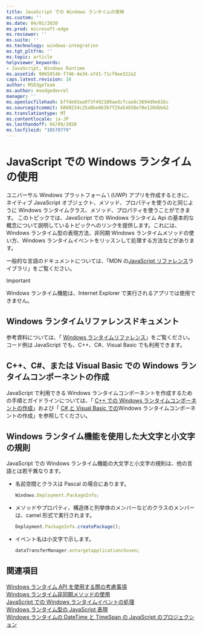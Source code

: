 ```yaml
---
title: JavaScript での Windows ランタイムの使用
ms.custom: ''
ms.date: 04/01/2020
ms.prod: microsoft-edge
ms.reviewer: ''
ms.suite: ''
ms.technology: windows-integration
ms.tgt_pltfrm: ''
ms.topic: article
helpviewer_keywords:
- JavaScript, Windows Runtime
ms.assetid: 90658546-f746-4e34-a7d1-71cf9ee322a2
caps.latest.revision: 16
author: MSEdgeTeam
ms.author: msedgedevrel
manager: ''
ms.openlocfilehash: bffde93aa973f492189aedcfcaa9c3694d9e61bc
ms.sourcegitcommit: 6860234c25a8be863b7f29a54838e78e120dbb62
ms.translationtype: MT
ms.contentlocale: ja-JP
ms.lasthandoff: 04/09/2020
ms.locfileid: "10570779"
---
```

# JavaScript での Windows ランタイムの使用  

ユニバーサル Windows プラットフォーム \ (UWP) アプリを作成するときに、ネイティブ JavaScript オブジェクト、メソッド、プロパティを使うのと同じように Windows ランタイムクラス、メソッド、プロパティを使うことができます。  このトピックでは、JavaScript での Windows ランタイム Api の基本的な概念について説明しているトピックへのリンクを提供します。これには、Windows ランタイム型の表現方法、非同期 Windows ランタイムメソッドの使い方、Windows ランタイムイベントをリッスンして処理する方法などがあります。  

一般的な言語のドキュメントについては、「MDN の[JavaScript リファレンス][MDNJavascriptReference]ライブラリ」をご覧ください。  

> [!IMPORTANT]
> Windows ランタイム機能は、Internet Explorer で実行されるアプリでは使用できません。  

## Windows ランタイムリファレンスドキュメント  

参考資料については、「 [Windows ランタイムリファレンス][UwpApiIndex]」をご覧ください。  コード例は JavaScript でも、C++、C#、Visual Basic でも利用できます。  

## C++、C#、または Visual Basic での Windows ランタイムコンポーネントの作成  

JavaScript で利用できる Windows ランタイムコンポーネントを作成するための手順とガイドラインについては、「 [C++ での Windows ランタイムコンポーネントの作成][WindowsUwpWinrtCpp]」および「 [C# と Visual Basic での][WindowsUwpWinrtCsharpVb]Windows ランタイムコンポーネントの作成」を参照してください。  

## Windows ランタイム機能を使用した大文字と小文字の規則  

JavaScript での Windows ランタイム機能の大文字と小文字の規則は、他の言語とは若干異なります。  

*   名前空間とクラスは Pascal の場合にあります。  
    
    ```javascript
    Windows.Deployment.PackageInfo;
    ```  
    
*   メソッドやプロパティ、構造体と列挙体のメンバーなどのクラスのメンバーは、camel 形式で実行されます。  
    
    ```javascript
    Deployment.PackageInfo.createPackage();
    ```  
    
*   イベント名は小文字で示します。  
    
    ```javascript
    dataTransferManager.ontargetapplicationchosen;
    ```  

## 関連項目  

[Windows ランタイム API を使用する際の考慮事項][WindowsRuntimeConsiderationsApi]  
[Windows ランタイム非同期メソッドの使用][WindowsRuntimeAsynchronousMethods]   
[JavaScript での Windows ランタイムイベントの処理][WindowsRuntimeEventsJavascript]   
[Windows ランタイム型の JavaScript 表現][WindowsRuntimeJavascriptTypes]   
[Windows ランタイムの DateTime と TimeSpan の JavaScript のプロジェクション][WindowsRuntimeDatetimeTimespan]  
 
<!-- image links -->  

<!-- links  -->  

[WindowsRuntimeConsiderationsApi]: /microsoft-edge/windows-runtime/considerations-when-using-the-windows-runtime-api "Windows ランタイム API を使用する際の考慮事項"  
[WindowsRuntimeEventsJavascript]: /microsoft-edge/windows-runtime/handling-windows-runtime-events-in-javascript "JavaScript での Windows ランタイムイベントの処理"  
[WindowsRuntimeJavascriptTypes]: /microsoft-edge/windows-runtime/javascript-representation-of-windows-runtime-types "Windows ランタイム型の JavaScript 表現"  
[WindowsRuntimeAsynchronousMethods]: /microsoft-edge/windows-runtime/using-windows-runtime-asynchronous-methods "Windows ランタイム非同期メソッドの使用"  
[WindowsRuntimeDatetimeTimespan]: /microsoft-edge/windows-runtime/windows-runtime-datetime-and-timespan-representations "Windows ランタイムの DateTime と TimeSpan の表現"  

[UwpApiIndex]: /uwp/api/index "Windows UWP の名前空間"  
[WindowsUwpWinrtCpp]: /windows/uwp/winrt-components/creating-windows-runtime-components-in-cpp "C++/CX を備えた Windows ランタイムコンポーネント"  
[WindowsUwpWinrtCsharpVb]: /windows/uwp/winrt-components/creating-windows-runtime-components-in-csharp-and-visual-basic "C# と Visual Basic を使った Windows ランタイムコンポーネント"  

[MDNJavascriptReference]: https://developer.mozilla.org/docs/Web/JavaScript/Reference "JavaScript リファレンス |MDN"  

